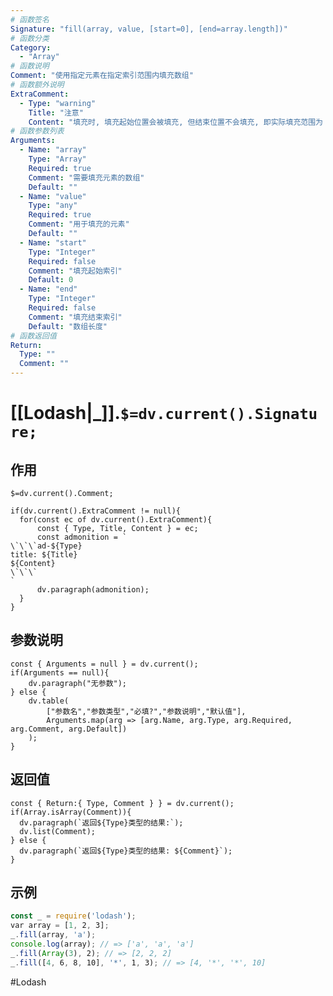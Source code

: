 ```yaml
---
# 函数签名
Signature: "fill(array, value, [start=0], [end=array.length])"
# 函数分类
Category:
  - "Array"
# 函数说明
Comment: "使用指定元素在指定索引范围内填充数组"
# 函数额外说明
ExtraComment:
  - Type: "warning"
    Title: "注意"
    Content: "填充时, 填充起始位置会被填充, 但结束位置不会填充, 即实际填充范围为 [start, end), 原始数组中对应范围内的已存在元素会被填充元素覆盖"
# 函数参数列表
Arguments:
  - Name: "array"
    Type: "Array"
    Required: true
    Comment: "需要填充元素的数组"
    Default: ""
  - Name: "value"
    Type: "any"
    Required: true
    Comment: "用于填充的元素"
    Default: ""
  - Name: "start"
    Type: "Integer"
    Required: false
    Comment: "填充起始索引"
    Default: 0
  - Name: "end"
    Type: "Integer"
    Required: false
    Comment: "填充结束索引"
    Default: "数组长度"
# 函数返回值
Return:
  Type: ""
  Comment: ""
---
```

# [[Lodash|_]].`$=dv.current().Signature;`
## 作用

`$=dv.current().Comment;`

```dataviewjs
if(dv.current().ExtraComment != null){
  for(const ec of dv.current().ExtraComment){
	  const { Type, Title, Content } = ec;
	  const admonition = `
\`\`\`ad-${Type}
title: ${Title}
${Content}
\`\`\`
`
      dv.paragraph(admonition);
  }
}
```

## 参数说明
```dataviewjs
const { Arguments = null } = dv.current();
if(Arguments == null){
	dv.paragraph("无参数");
} else {
	dv.table(
		["参数名","参数类型","必填?","参数说明","默认值"],
		Arguments.map(arg => [arg.Name, arg.Type, arg.Required, arg.Comment, arg.Default])
	);
}
```

## 返回值
```dataviewjs
const { Return:{ Type, Comment } } = dv.current();
if(Array.isArray(Comment)){
  dv.paragraph(`返回${Type}类型的结果:`);
  dv.list(Comment);
} else {
  dv.paragraph(`返回${Type}类型的结果: ${Comment}`);
}
```

## 示例
```javascript
const _ = require('lodash');
var array = [1, 2, 3];
_.fill(array, 'a');
console.log(array); // => ['a', 'a', 'a']
_.fill(Array(3), 2); // => [2, 2, 2]
_.fill([4, 6, 8, 10], '*', 1, 3); // => [4, '*', '*', 10]
```

#Lodash 